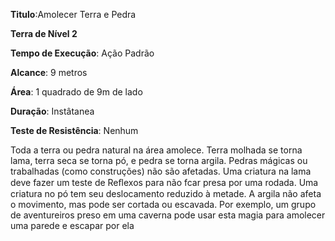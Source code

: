 **Titulo**:Amolecer Terra e Pedra

**Terra de Nível 2**

**Tempo de Execução**: Ação Padrão

**Alcance**: 9 metros

**Área**: 1 quadrado de 9m de lado

**Duração**: Instâtanea

**Teste de Resistência**: Nenhum

Toda a terra ou pedra natural na área amolece. Terra molhada se torna lama, terra seca se torna pó, e pedra se torna argila.
Pedras mágicas ou trabalhadas (como construções) não são afetadas.
Uma criatura na lama deve fazer um teste de Reﬂexos para não fcar presa por uma rodada. Uma criatura no pó tem seu deslocamento reduzido à metade. A argila não afeta o movimento, mas pode ser cortada ou escavada. Por exemplo, um grupo de aventureiros preso em uma caverna pode usar esta magia para amolecer uma parede e escapar por ela
